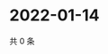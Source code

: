 # 2022-01-14

共 0 条

<!-- BEGIN WEIBO -->
<!-- 最后更新时间 Fri Jan 14 2022 21:24:11 GMT+0800 (China Standard Time) -->

<!-- END WEIBO -->
